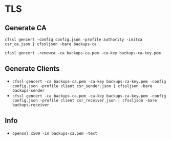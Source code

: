 # TLS

## Generate CA

`cfssl gencert -config config.json -profile authority -initca csr_ca.json | cfssljson -bare backups-ca`

`cfssl gencert -renewca -ca backups-ca.pem -ca-key backups-ca-key.pem`

## Generate Clients

* `cfssl gencert -ca backups-ca.pem -ca-key backups-ca-key.pem -config config.json -profile client csr_sender.json | cfssljson -bare backups-sender`
* `cfssl gencert -ca backups-ca.pem -ca-key backups-ca-key.pem -config config.json -profile client csr_receiver.json | cfssljson -bare backups-receiver`

## Info

* `openssl x509 -in backups-ca.pem -text`
